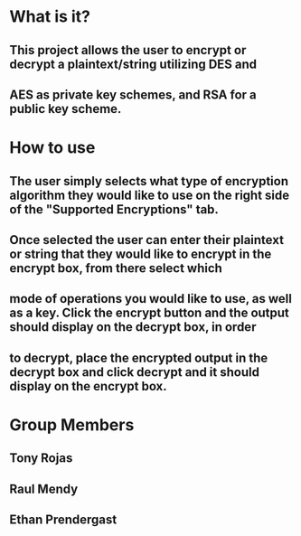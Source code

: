 # What is it?
## This project allows the user to encrypt or decrypt a plaintext/string utilizing DES and 
## AES as private key schemes, and RSA for a public key scheme.

# How to use
## The user simply selects what type of encryption algorithm they would like to use on the right side of the "Supported Encryptions" tab.
## Once selected the user can enter their plaintext or string that they would like to encrypt in the encrypt box, from there select which 
## mode of operations you would like to use, as well as a key. Click the encrypt button and the output should display on the decrypt box, in order
## to decrypt, place the encrypted output in the decrypt box and click decrypt and it should display on the encrypt box.

# Group Members
## Tony Rojas
## Raul Mendy
## Ethan Prendergast

